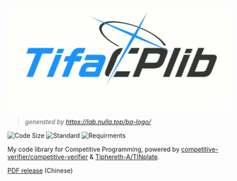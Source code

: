 [![](https://raw.githubusercontent.com/Tiphereth-A/CP-lib/master/img/cplib-logo-ba-style.png)](https://github.com/Tiphereth-A/CP-lib)

> _generated by <https://lab.nulla.top/ba-logo/>_

![Code Size](https://img.shields.io/github/languages/code-size/Tiphereth-A/CP-lib)
![Standard](https://img.shields.io/static/v1?label=standard&message=C%2B%2B20+with+O2&color=green&logo=cplusplus)
![Requirments](https://img.shields.io/static/v1?label=requirments&message=GCC+>=13&color=blue&logo=cplusplus)

My code library for Competitive Programming, powered by [competitive-verifier/competitive-verifier](https://github.com/competitive-verifier/competitive-verifier) & [Tiphereth-A/TINplate](https://github.com/Tiphereth-A/TINplate).

[PDF release](https://github.com/Tiphereth-A/CP-lib/releases/latest) (Chinese)
